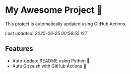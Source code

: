 # My Awesome Project 🚀

This project is automatically updated using GitHub Actions.

_Last updated: 2025-06-25 00:56:55 IST_

## Features
- Auto-update README using Python 🐍
- Auto Git push with GitHub Actions 🤖
